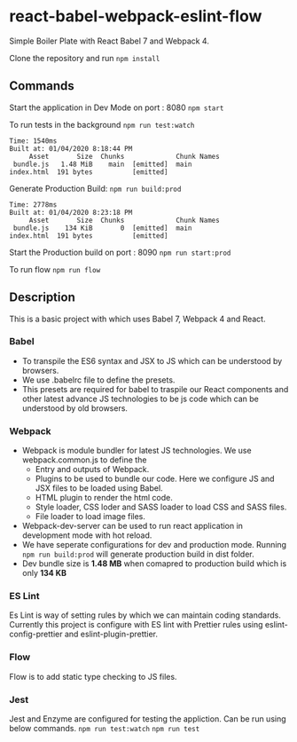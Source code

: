 # react-babel-webpack-eslint-flow
Simple Boiler Plate with React Babel 7 and Webpack 4. 

Clone the repository and run `npm install`

## Commands 

Start the application in Dev Mode on port : 8080
`npm start`

To run tests in the background 
`npm run test:watch`

```
Time: 1540ms
Built at: 01/04/2020 8:18:44 PM
     Asset       Size  Chunks             Chunk Names
 bundle.js   1.48 MiB    main  [emitted]  main
index.html  191 bytes          [emitted]
```

Generate Production Build:
`npm run build:prod`

```
Time: 2778ms
Built at: 01/04/2020 8:23:18 PM
     Asset       Size  Chunks             Chunk Names
 bundle.js    134 KiB       0  [emitted]  main       
index.html  191 bytes          [emitted]
```

Start the Production build on port : 8090
`npm run start:prod`

To run flow
`npm run flow`

## Description

This is a basic project with which uses Babel 7, Webpack 4 and React.

### Babel
- To transpile the ES6 syntax and JSX to JS which can be understood by browsers. 
- We use .babelrc file to define the presets. 
- This presets are required for babel to traspile our React components and other latest advance JS technologies to be js code which can be understood by old browsers.

### Webpack
- Webpack is module bundler for latest JS technologies. We use webpack.common.js to define the 
   - Entry and outputs of Webpack.
   - Plugins to be used to bundle our code. Here we configure JS and JSX files to be loaded using Babel.
   - HTML plugin to render the html code.
   - Style loader, CSS loder and SASS loader to load CSS and SASS files.
   - File loader to load image files.
- Webpack-dev-server can be used to run react application in development mode with hot reload. 
- We have seperate configurations for dev and production mode. Running `npm run build:prod` will generate production build in dist folder. 
- Dev bundle size is **1.48 MB** when comapred to production build which is only **134 KB**

### ES Lint
Es Lint is way of setting rules by which we can maintain coding standards. Currently this project is configure with ES lint with Prettier rules using eslint-config-prettier and eslint-plugin-prettier.

### Flow
Flow is to add static type checking to JS files. 

### Jest
Jest and Enzyme are configured for testing the appliction. Can be run using below commands.
`npm run test:watch` 
`npm run test`
